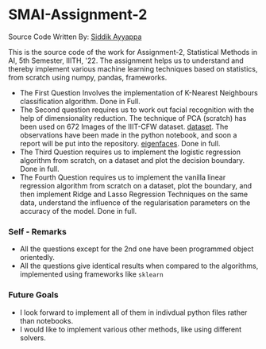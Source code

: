 # SMAI-Assignment-2

Source Code Written By: [Siddik Ayyappa](https://www.siddik.social)

This is the source code of the work for Assignment-2, Statistical Methods in AI, 5th Semester, IIITH, '22. The assignment helps us to understand and thereby implement various machine learning techniques based on statistics, from scratch using numpy, pandas, frameworks.

- The First Question Involves the implementation of K-Nearest Neighbours classification algorithm. Done in Full. 
- The Second question requires us to work out facial recognition with the help of dimensionality reduction. The technique of PCA (scratch) has been used on 672 Images of the IIIT-CFW dataset. [dataset](https://cvit.iiit.ac.in/research/projects/cvit-projects/cartoonfaces). The observations have been made in the python notebook, and soon a report will be put into the repository. [eigenfaces](https://www.face-rec.org/algorithms/PCA/jcn.pdf). Done in full.
- The Third Question requires us to implement the logistic regression algorithm from scratch, on a dataset and plot the decision boundary. Done in full. 
- The Fourth Question requires us to implement the vanilla linear regression algorithm from scratch on a dataset, plot the boundary, and then implement Ridge and Lasso Regression Techniques on the same data, understand the influence of the regularisation parameters on the accuracy of the model. Done in full. 

### Self - Remarks
 - All the questions except for the 2nd one have been programmed object orientedly. 
 - All the questions give identical results when compared to the algorithms, implemented using frameworks like ```sklearn```
### Future Goals
- I look forward to implement all of them in indivdual python files rather than notebooks.
- I would like to implement various other methods, like using different solvers. 
